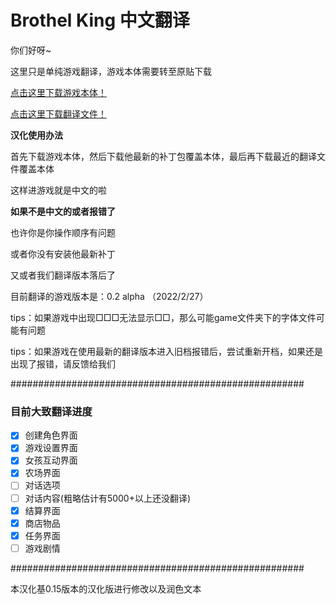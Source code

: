 # Brothel King 中文翻译

你们好呀~

这里只是单纯游戏翻译，游戏本体需要转至原贴下载

[点击这里下载游戏本体！](https://www.henthighschool.com/brothel-king/playable-version-(alpha)-download-and-information/)

[点击这里下载翻译文件！](https://github.com/XyMinxin/Brothel-King-Chinese-Translate/archive/refs/heads/main.zip)

**汉化使用办法**

首先下载游戏本体，然后下载他最新的补丁包覆盖本体，最后再下载最近的翻译文件覆盖本体

这样进游戏就是中文的啦

**如果不是中文的或者报错了**

也许你是你操作顺序有问题

或者你没有安装他最新补丁

又或者我们翻译版本落后了

目前翻译的游戏版本是：0.2 alpha （2022/2/27）

tips：如果游戏中出现□□□无法显示□□，那么可能game文件夹下的字体文件可能有问题

tips：如果游戏在使用最新的翻译版本进入旧档报错后，尝试重新开档，如果还是出现了报错，请反馈给我们

#####################################################

### 目前大致翻译进度

- [x] 创建角色界面
- [x] 游戏设置界面
- [x] 女孩互动界面
- [x] 农场界面
- [ ] 对话选项
- [ ] 对话内容(粗略估计有5000+以上还没翻译)
- [x] 结算界面
- [x] 商店物品
- [x] 任务界面
- [ ] 游戏剧情

#####################################################

本汉化基0.15版本的汉化版进行修改以及润色文本
